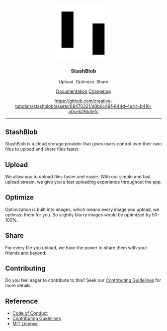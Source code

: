 <div align="center">

![StashBlob mini logo](public/apple-touch-icon.png)

### StashBlob

Upload. Optimize. Share

[Documentation](https://post-io.gitbook.io/stashblob-docs) [Changelog](https://stashblobweb.vercel.app/changelog)

https://github.com/creative-tutorials/stashblob/assets/68476321/d0b6c49f-844d-4a44-b416-a0ceb26b3efc

---

</div>

## StashBlob

StashBlob is a cloud storage provider that gives users control over their own files to upload and share files faster.

## Upload

We allow you to upload files faster and easier. With our simple and fast upload stream, we give you a fast uploading experience throughout the app.

## Optimize

Optimization is built into images, which means every image you upload, we optimize them for you. So slightly blurry images would be optimized by 50-100%.

## Share

For every file you upload, we have the power to share them with your friends and beyond.

## Contributing

Do you feel eager to contribute to this? Seek our [Contributing Guidelines](/CONTRIBUTING.md) for more details.

## Reference

- [Code of Conduct](/CODE_OF_CONDUCT.md)
- [Contributing Guidelines](/CONTRIBUTING.md)
- [MIT License](/LICENSE)
